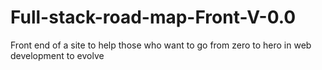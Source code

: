 # Full-stack-road-map-Front-V-0.0
Front end of a site to help those who want to go from zero to hero in web development to evolve
